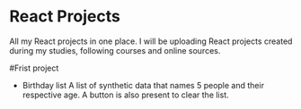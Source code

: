 # React Projects

All my React projects in one place. I will be uploading React projects created during my studies, following courses and online sources.

#Frist project
- Birthday list
A list of synthetic data that names 5 people and their respective age. A button is also present to clear the list. 
